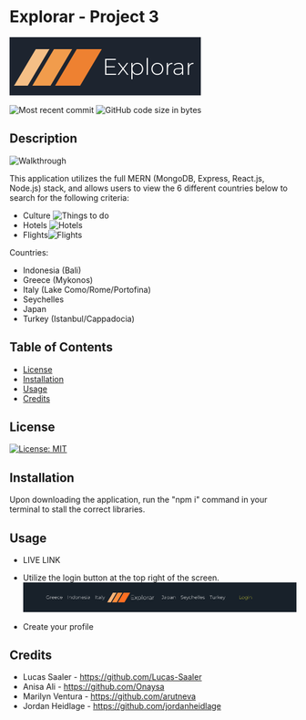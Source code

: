 # Explorar - Project 3

![Explorar](./assets/logo.png)

![Most recent commit](https://img.shields.io/github/last-commit/jordanheidlage/group_project_3)
![GitHub code size in bytes](https://img.shields.io/github/languages/code-size/jordanheidlage/group_project_3)
## Description

![Walkthrough](./assets/italyWalkthrough.gif)

This application utilizes the full MERN (MongoDB, Express, React.js, Node.js) stack, and allows users to view the 6 different countries below to search for the following criteria:
- Culture ![Things to do](./assets/thingsToDo.gif)
- Hotels ![Hotels](./assets/hotels.gif)
- Flights![Flights](./assets/hotels.gif)

Countries:
- Indonesia (Bali)
- Greece (Mykonos)
- Italy (Lake Como/Rome/Portofina)
- Seychelles
- Japan
- Turkey (Istanbul/Cappadocia)


## Table of Contents

- [License](#license)
- [Installation](#installation)
- [Usage](#usage)
- [Credits](#credits)

## License

[![License: MIT](https://img.shields.io/badge/License-MIT-yellow.svg)](https://opensource.org/licenses/MIT)

## Installation

Upon downloading the application, run the "npm i" command in your terminal to stall the correct libraries.

## Usage

- LIVE LINK

- Utilize the login button at the top right of the screen. ![](./assets/topNav.png)
- Create your profile 



## Credits

- Lucas Saaler - https://github.com/Lucas-Saaler
- Anisa Ali - https://github.com/Onaysa
- Marilyn Ventura - https://github.com/arutneva
- Jordan Heidlage - https://github.com/jordanheidlage